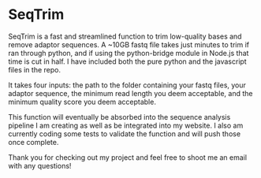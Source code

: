 # SeqTrim
SeqTrim is a fast and streamlined function to trim low-quality bases and remove adaptor sequences. A ~10GB fastq file takes just minutes to trim if ran through python, and if using the python-bridge module in Node.js that time is cut in half. I have included both the pure python and the javascript files in the repo.

It takes four inputs: the path to the folder containing your fastq files, your adaptor sequence, the minimum read length you deem acceptable, and the minimum quality score you deem acceptable.

This function will eventually be absorbed into the sequence analysis pipeline I am creating as well as be integrated into my website. I also am currently coding some tests to validate the function and will push those once complete.

Thank you for checking out my project and feel free to shoot me an email with any questions!
